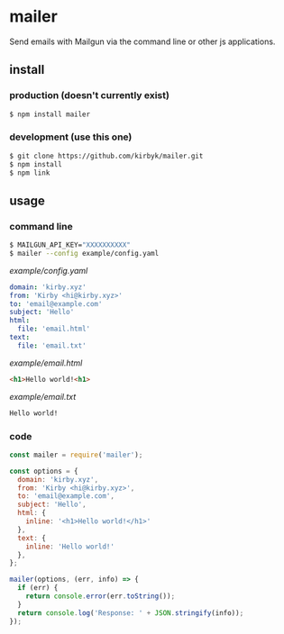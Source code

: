 mailer
======

Send emails with Mailgun via the command line or other js applications.

install
-------

### production (doesn't currently exist)

```bash
$ npm install mailer
```

### development (use this one)

```bash
$ git clone https://github.com/kirbyk/mailer.git
$ npm install
$ npm link
```

usage
-----

### command line

```bash
$ MAILGUN_API_KEY="XXXXXXXXXX"
$ mailer --config example/config.yaml
```

*example/config.yaml*

```yaml
domain: 'kirby.xyz'
from: 'Kirby <hi@kirby.xyz>'
to: 'email@example.com'
subject: 'Hello'
html: 
  file: 'email.html'
text:
  file: 'email.txt'
```

*example/email.html*

```html
<h1>Hello world!<h1>
```

*example/email.txt*

```html
Hello world!
```

### code

```js
const mailer = require('mailer');

const options = {
  domain: 'kirby.xyz',
  from: 'Kirby <hi@kirby.xyz>',
  to: 'email@example.com',
  subject: 'Hello',
  html: {
    inline: '<h1>Hello world!</h1>'
  },
  text: {
    inline: 'Hello world!'
  },
};

mailer(options, (err, info) => {
  if (err) {
    return console.error(err.toString());
  }
  return console.log('Response: ' + JSON.stringify(info));
});
```
